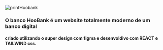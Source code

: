 ![printHoobank](https://user-images.githubusercontent.com/63760133/199859673-dbe2d4d2-611e-4a20-a1e6-8ec77c3f6d73.png)
<h3>O banco HooBank é um website totalmente moderno de um banco digital </h3>
<h4> criado utilizando o super design com figma e desenvoldivo com REACT e TAILWIND css.</h4>
<a href="https://hoobank.netlify.app"> </a>

